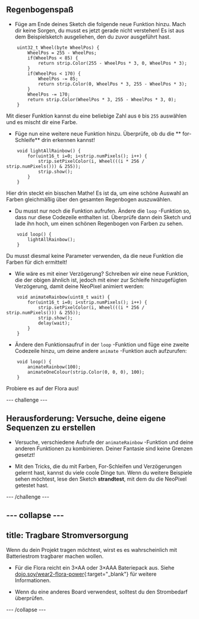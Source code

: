 ## Regenbogenspaß

+ Füge am Ende deines Sketch die folgende neue Funktion hinzu. Mach dir keine Sorgen, du musst es jetzt gerade nicht verstehen! Es ist aus dem Beispielsketch ausgeliehen, den du zuvor ausgeführt hast.


```
    uint32_t Wheel(byte WheelPos) {
        WheelPos = 255 - WheelPos;
        if(WheelPos < 85) {
            return strip.Color(255 - WheelPos * 3, 0, WheelPos * 3);
        }
        if(WheelPos < 170) {
            WheelPos -= 85;
            return strip.Color(0, WheelPos * 3, 255 - WheelPos * 3);
        }
        WheelPos -= 170;
        return strip.Color(WheelPos * 3, 255 - WheelPos * 3, 0);
    }
```

Mit dieser Funktion kannst du eine beliebige Zahl aus `0` bis `255` auswählen und es mischt dir eine Farbe.

+ Füge nun eine weitere neue Funktion hinzu. Überprüfe, ob du die ** for-Schleife** drin erkennen kannst!

```
    void lightAllRainbow() {
        for(uint16_t i=0; i<strip.numPixels(); i++) {
            strip.setPixelColor(i, Wheel(((i * 256 / strip.numPixels())) & 255));
            strip.show();
        }
    }
```

Hier drin steckt  ein bisschen Mathe! Es ist da, um eine schöne Auswahl an Farben gleichmäßig über den gesamten Regenbogen auszuwählen.

+ Du musst nur noch die Funktion aufrufen. Ändere die `loop` -Funktion so, dass nur diese Codezeile enthalten ist. Überprüfe dann dein Sketch und lade ihn hoch, um einen schönen Regenbogen von Farben zu sehen.

```
    void loop() {
        lightAllRainbow();
    }
```

Du musst diesmal keine Parameter verwenden, da die neue Funktion die Farben für dich ermittelt!

+ Wie wäre es mit einer Verzögerung? Schreiben wir eine neue Funktion, die der obigen ähnlich ist, jedoch mit einer zur Schleife hinzugefügten Verzögerung, damit deine NeoPixel animiert werden:

```
    void animateRainbow(uint8_t wait) {
        for(uint16_t i=0; i<strip.numPixels(); i++) {
            strip.setPixelColor(i, Wheel(((i * 256 / strip.numPixels())) & 255));
            strip.show();
            delay(wait);
        }
    }
```

+ Ändere den Funktionsaufruf in der `loop` -Funktion und füge eine zweite Codezeile hinzu, um deine andere `animate` -Funktion auch aufzurufen:

```
    void loop() {
        animateRainbow(100);
        animateOneColour(strip.Color(0, 0, 0), 100);
    }
```

Probiere es auf der Flora aus!

--- challenge ---

## Herausforderung: Versuche, deine eigene Sequenzen zu erstellen

+ Versuche, verschiedene Aufrufe der `animateRainbow` -Funktion und deine anderen Funktionen zu kombinieren. Deiner Fantasie sind keine Grenzen gesetzt!

+ Mit den Tricks, die du mit Farben, For-Schleifen und Verzögerungen gelernt hast, kannst du viele coole Dinge tun. Wenn du weitere Beispiele sehen möchtest, lese den Sketch **strandtest**, mit dem du die NeoPixel getestet hast.

--- /challenge ---

--- collapse ---
---
title: Tragbare Stromversorgung
---

Wenn du dein Projekt tragen möchtest, wirst es es wahrscheinlich mit Batteriestrom tragbarer machen wollen.

+ Für die Flora reicht ein 3×AA oder 3×AAA Bateriepack aus. Siehe [dojo.soy/wear2-flora-power](http://dojo.soy/wear2-flora-power){:target="_blank"} für weitere Informationen.

+ Wenn du eine anderes Board verwendest, solltest du den Strombedarf überprüfen.

--- /collapse ---
